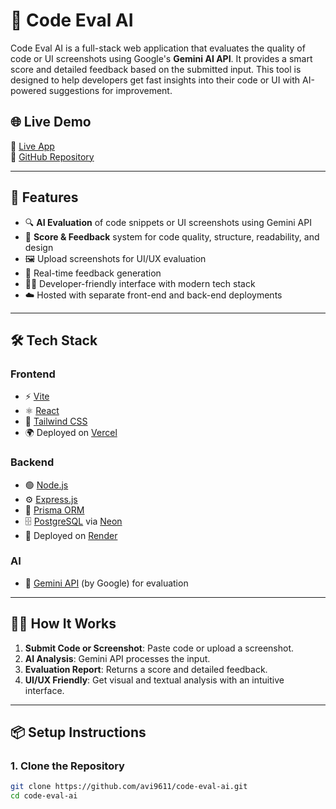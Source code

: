 # 🧠 Code Eval AI

Code Eval AI is a full-stack web application that evaluates the quality of code or UI screenshots using Google's **Gemini AI API**. It provides a smart score and detailed feedback based on the submitted input. This tool is designed to help developers get fast insights into their code or UI with AI-powered suggestions for improvement.

## 🌐 Live Demo

🔗 [Live App](https://code-eval-ai.vercel.app/)  
🔗 [GitHub Repository](https://github.com/avi9611/code-eval-ai)

---

## 🚀 Features

- 🔍 **AI Evaluation** of code snippets or UI screenshots using Gemini API
- 🧾 **Score & Feedback** system for code quality, structure, readability, and design
- 🖼️ Upload screenshots for UI/UX evaluation
- 💬 Real-time feedback generation
- 🧑‍💻 Developer-friendly interface with modern tech stack
- ☁️ Hosted with separate front-end and back-end deployments

---

## 🛠️ Tech Stack

### Frontend
- ⚡️ [Vite](https://vitejs.dev/)
- ⚛️ [React](https://react.dev/)
- 💅 [Tailwind CSS](https://tailwindcss.com/)
- 🌍 Deployed on [Vercel](https://vercel.com)

### Backend
- 🟢 [Node.js](https://nodejs.org/)
- ⚙️ [Express.js](https://expressjs.com/)
- 🔌 [Prisma ORM](https://www.prisma.io/)
- 🗄️ [PostgreSQL](https://www.postgresql.org/) via [Neon](https://neon.tech)
- 🚀 Deployed on [Render](https://render.com)

### AI
- 🤖 [Gemini API](https://ai.google.dev/) (by Google) for evaluation

---

## 🧑‍💻 How It Works

1. **Submit Code or Screenshot**: Paste code or upload a screenshot.
2. **AI Analysis**: Gemini API processes the input.
3. **Evaluation Report**: Returns a score and detailed feedback.
4. **UI/UX Friendly**: Get visual and textual analysis with an intuitive interface.

---

## 📦 Setup Instructions

### 1. Clone the Repository

```bash
git clone https://github.com/avi9611/code-eval-ai.git
cd code-eval-ai
